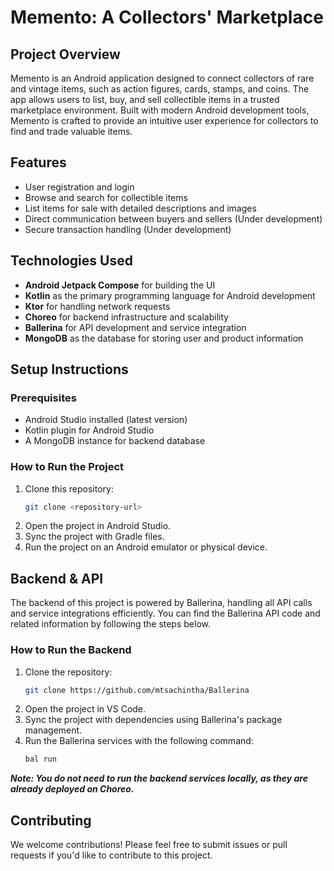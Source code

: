 # **Memento: A Collectors' Marketplace**

## Project Overview
Memento is an Android application designed to connect collectors of rare and vintage items, such as action figures, cards, stamps, and coins. The app allows users to list, buy, and sell collectible items in a trusted marketplace environment. Built with modern Android development tools, Memento is crafted to provide an intuitive user experience for collectors to find and trade valuable items.

## Features
- User registration and login
- Browse and search for collectible items
- List items for sale with detailed descriptions and images
- Direct communication between buyers and sellers (Under development)
- Secure transaction handling (Under development)

## Technologies Used
- **Android Jetpack Compose** for building the UI
- **Kotlin** as the primary programming language for Android development
- **Ktor** for handling network requests
- **Choreo** for backend infrastructure and scalability
- **Ballerina** for API development and service integration
- **MongoDB** as the database for storing user and product information

## Setup Instructions

### Prerequisites
- Android Studio installed (latest version)
- Kotlin plugin for Android Studio
- A MongoDB instance for backend database

### How to Run the Project
1. Clone this repository:
    ```bash
    git clone <repository-url>
    ```
2. Open the project in Android Studio.
3. Sync the project with Gradle files.
4. Run the project on an Android emulator or physical device.

## Backend & API
The backend of this project is powered by Ballerina, handling all API calls and service integrations efficiently. You can find the Ballerina API code and related information by following the steps below.

### How to Run the Backend

1. Clone the repository:
    ```bash
    git clone https://github.com/mtsachintha/Ballerina
    ```
2. Open the project in VS Code.
3. Sync the project with dependencies using Ballerina's package management.
4. Run the Ballerina services with the following command:
    ```bash
    bal run
    ```

***Note: You do not need to run the backend services locally, as they are already deployed on Choreo.***

## Contributing
We welcome contributions! Please feel free to submit issues or pull requests if you'd like to contribute to this project.
